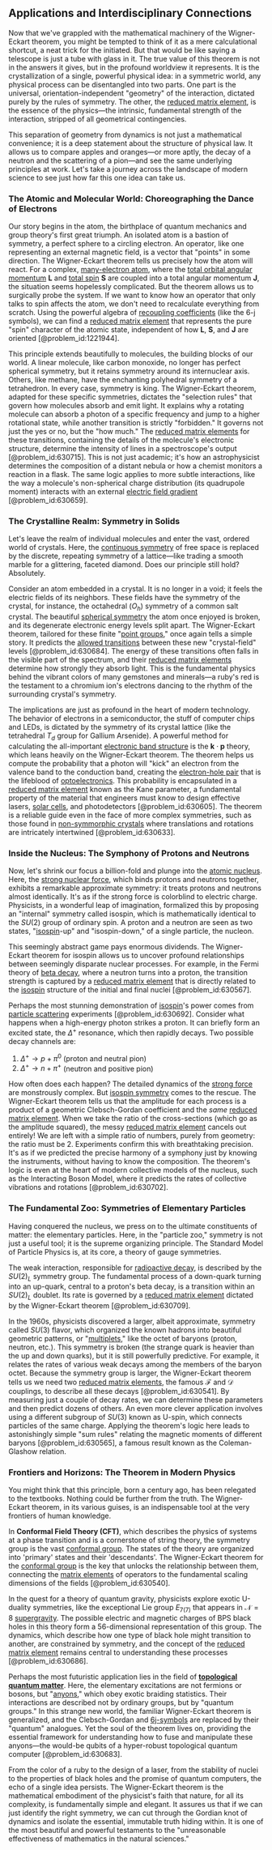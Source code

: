 ## Applications and Interdisciplinary Connections

Now that we've grappled with the mathematical machinery of the Wigner-Eckart theorem, you might be tempted to think of it as a mere calculational shortcut, a neat trick for the initiated. But that would be like saying a telescope is just a tube with glass in it. The true value of this theorem is not in the answers it gives, but in the profound worldview it represents. It is the crystallization of a single, powerful physical idea: in a symmetric world, any physical process can be disentangled into two parts. One part is the universal, orientation-independent "geometry" of the interaction, dictated purely by the rules of symmetry. The other, the [reduced matrix element](@article_id:142185), is the essence of the physics—the intrinsic, fundamental strength of the interaction, stripped of all geometrical contingencies.

This separation of geometry from dynamics is not just a mathematical convenience; it is a deep statement about the structure of physical law. It allows us to compare apples and oranges—or more aptly, the decay of a neutron and the scattering of a pion—and see the same underlying principles at work. Let's take a journey across the landscape of modern science to see just how far this one idea can take us.

### The Atomic and Molecular World: Choreographing the Dance of Electrons

Our story begins in the atom, the birthplace of quantum mechanics and group theory's first great triumph. An isolated atom is a bastion of symmetry, a perfect sphere to a circling electron. An operator, like one representing an external magnetic field, is a vector that "points" in some direction. The Wigner-Eckart theorem tells us precisely how the atom will react. For a complex, [many-electron atom](@article_id:182418), where the [total orbital angular momentum](@article_id:264808) $\mathbf{L}$ and [total spin](@article_id:152841) $\mathbf{S}$ are coupled into a total angular momentum $\mathbf{J}$, the situation seems hopelessly complicated. But the theorem allows us to surgically probe the system. If we want to know how an operator that only talks to spin affects the atom, we don't need to recalculate everything from scratch. Using the powerful algebra of [recoupling coefficients](@article_id:167075) (like the 6-j symbols), we can find a [reduced matrix element](@article_id:142185) that represents the pure "spin" character of the atomic state, independent of how $\mathbf{L}$, $\mathbf{S}$, and $\mathbf{J}$ are oriented [@problem_id:1221944].

This principle extends beautifully to molecules, the building blocks of our world. A linear molecule, like carbon monoxide, no longer has perfect spherical symmetry, but it retains symmetry around its internuclear axis. Others, like methane, have the enchanting polyhedral symmetry of a tetrahedron. In every case, symmetry is king. The Wigner-Eckart theorem, adapted for these specific symmetries, dictates the "selection rules" that govern how molecules absorb and emit light. It explains why a rotating molecule can absorb a photon of a specific frequency and jump to a higher rotational state, while another transition is strictly "forbidden." It governs not just the yes or no, but the "how much." The [reduced matrix elements](@article_id:149272) for these transitions, containing the details of the molecule's electronic structure, determine the intensity of lines in a spectroscope's output [@problem_id:630715]. This is not just academic; it's how an astrophysicist determines the composition of a distant nebula or how a chemist monitors a reaction in a flask. The same logic applies to more subtle interactions, like the way a molecule's non-spherical charge distribution (its quadrupole moment) interacts with an external [electric field gradient](@article_id:267691) [@problem_id:630659].

### The Crystalline Realm: Symmetry in Solids

Let's leave the realm of individual molecules and enter the vast, ordered world of crystals. Here, the [continuous symmetry](@article_id:136763) of free space is replaced by the discrete, repeating symmetry of a lattice—like trading a smooth marble for a glittering, faceted diamond. Does our principle still hold? Absolutely.

Consider an atom embedded in a crystal. It is no longer in a void; it feels the electric fields of its neighbors. These fields have the symmetry of the crystal, for instance, the octahedral ($O_h$) symmetry of a common salt crystal. The beautiful [spherical symmetry](@article_id:272358) the atom once enjoyed is broken, and its degenerate electronic energy levels split apart. The Wigner-Eckart theorem, tailored for these finite "[point groups](@article_id:141962)," once again tells a simple story. It predicts the [allowed transitions](@article_id:159524) between these new "crystal-field" levels [@problem_id:630684]. The energy of these transitions often falls in the visible part of the spectrum, and their [reduced matrix elements](@article_id:149272) determine how strongly they absorb light. This is the fundamental physics behind the vibrant colors of many gemstones and minerals—a ruby's red is the testament to a chromium ion's electrons dancing to the rhythm of the surrounding crystal's symmetry.

The implications are just as profound in the heart of modern technology. The behavior of electrons in a semiconductor, the stuff of computer chips and LEDs, is dictated by the symmetry of its crystal lattice (like the tetrahedral $T_d$ group for Gallium Arsenide). A powerful method for calculating the all-important [electronic band structure](@article_id:136200) is the $\mathbf{k}\cdot\mathbf{p}$ theory, which leans heavily on the Wigner-Eckart theorem. The theorem helps us compute the probability that a photon will "kick" an electron from the valence band to the conduction band, creating the [electron-hole pair](@article_id:142012) that is the lifeblood of [optoelectronics](@article_id:143686). This probability is encapsulated in a [reduced matrix element](@article_id:142185) known as the Kane parameter, a fundamental property of the material that engineers must know to design effective lasers, [solar cells](@article_id:137584), and photodetectors [@problem_id:630605]. The theorem is a reliable guide even in the face of more complex symmetries, such as those found in [non-symmorphic crystals](@article_id:143402) where translations and rotations are intricately intertwined [@problem_id:630633].

### Inside the Nucleus: The Symphony of Protons and Neutrons

Now, let's shrink our focus a billion-fold and plunge into the [atomic nucleus](@article_id:167408). Here, the [strong nuclear force](@article_id:158704), which binds protons and neutrons together, exhibits a remarkable approximate symmetry: it treats protons and neutrons almost identically. It's as if the strong force is colorblind to electric charge. Physicists, in a wonderful leap of imagination, formalized this by proposing an "internal" symmetry called isospin, which is mathematically identical to the $SU(2)$ group of ordinary spin. A proton and a neutron are seen as two states, "[isospin](@article_id:156020)-up" and "isospin-down," of a single particle, the nucleon.

This seemingly abstract game pays enormous dividends. The Wigner-Eckart theorem for isospin allows us to uncover profound relationships between seemingly disparate nuclear processes. For example, in the Fermi theory of [beta decay](@article_id:142410), where a neutron turns into a proton, the transition strength is captured by a [reduced matrix element](@article_id:142185) that is directly related to the [isospin](@article_id:156020) structure of the initial and final nuclei [@problem_id:630567].

Perhaps the most stunning demonstration of [isospin](@article_id:156020)'s power comes from [particle scattering](@article_id:152447) experiments [@problem_id:630692]. Consider what happens when a high-energy photon strikes a proton. It can briefly form an excited state, the $\Delta^+$ resonance, which then rapidly decays. Two possible decay channels are:
1. $\Delta^+ \to p + \pi^0$ (proton and neutral pion)
2. $\Delta^+ \to n + \pi^+$ (neutron and positive pion)

How often does each happen? The detailed dynamics of the [strong force](@article_id:154316) are monstrously complex. But [isospin symmetry](@article_id:145569) comes to the rescue. The Wigner-Eckart theorem tells us that the amplitude for each process is a product of a geometric Clebsch-Gordan coefficient and the *same* [reduced matrix element](@article_id:142185). When we take the ratio of the cross-sections (which go as the amplitude squared), the messy [reduced matrix element](@article_id:142185) cancels out entirely! We are left with a simple ratio of numbers, purely from geometry: the ratio must be 2. Experiments confirm this with breathtaking precision. It's as if we predicted the precise harmony of a symphony just by knowing the instruments, without having to know the composition. The theorem's logic is even at the heart of modern collective models of the nucleus, such as the Interacting Boson Model, where it predicts the rates of collective vibrations and rotations [@problem_id:630702].

### The Fundamental Zoo: Symmetries of Elementary Particles

Having conquered the nucleus, we press on to the ultimate constituents of matter: the elementary particles. Here, in the "particle zoo," symmetry is not just a useful tool; it is the supreme organizing principle. The Standard Model of Particle Physics is, at its core, a theory of gauge symmetries.

The weak interaction, responsible for [radioactive decay](@article_id:141661), is described by the $SU(2)_L$ symmetry group. The fundamental process of a down-quark turning into an up-quark, central to a proton's beta decay, is a transition within an $SU(2)_L$ doublet. Its rate is governed by a [reduced matrix element](@article_id:142185) dictated by the Wigner-Eckart theorem [@problem_id:630709].

In the 1960s, physicists discovered a larger, albeit approximate, symmetry called $SU(3)$ flavor, which organized the known hadrons into beautiful geometric patterns, or "[multiplets](@article_id:195336)," like the octet of baryons (proton, neutron, etc.). This symmetry is broken (the strange quark is heavier than the up and down quarks), but it is still powerfully predictive. For example, it relates the rates of various weak decays among the members of the baryon octet. Because the symmetry group is larger, the Wigner-Eckart theorem tells us we need two [reduced matrix elements](@article_id:149272), the famous $\mathcal{F}$ and $\mathcal{D}$ couplings, to describe all these decays [@problem_id:630541]. By measuring just a couple of decay rates, we can determine these parameters and then predict dozens of others. An even more clever application involves using a different subgroup of $SU(3)$ known as U-spin, which connects particles of the same charge. Applying the theorem's logic here leads to astonishingly simple "sum rules" relating the magnetic moments of different baryons [@problem_id:630565], a famous result known as the Coleman-Glashow relation.

### Frontiers and Horizons: The Theorem in Modern Physics

You might think that this principle, born a century ago, has been relegated to the textbooks. Nothing could be further from the truth. The Wigner-Eckart theorem, in its various guises, is an indispensable tool at the very frontiers of human knowledge.

In **Conformal Field Theory (CFT)**, which describes the physics of systems at a phase transition and is a cornerstone of string theory, the symmetry group is the vast [conformal group](@article_id:155692). The states of the theory are organized into 'primary' states and their 'descendants'. The Wigner-Eckart theorem for the [conformal group](@article_id:155692) is the key that unlocks the relationship between them, connecting the [matrix elements](@article_id:186011) of operators to the fundamental scaling dimensions of the fields [@problem_id:630540].

In the quest for a theory of quantum gravity, physicists explore exotic U-duality symmetries, like the exceptional Lie group $E_{7(7)}$ that appears in $\mathcal{N}=8$ [supergravity](@article_id:148195). The possible electric and magnetic charges of BPS black holes in this theory form a 56-dimensional representation of this group. The dynamics, which describe how one type of black hole might transition to another, are constrained by symmetry, and the concept of the [reduced matrix element](@article_id:142185) remains central to understanding these processes [@problem_id:630686].

Perhaps the most futuristic application lies in the field of **[topological quantum matter](@article_id:158242)**. Here, the elementary excitations are not fermions or bosons, but "[anyons](@article_id:143259)," which obey exotic braiding statistics. Their interactions are described not by ordinary groups, but by "quantum groups." In this strange new world, the familiar Wigner-Eckart theorem is generalized, and the Clebsch-Gordan and [6j-symbols](@article_id:193858) are replaced by their "quantum" analogues. Yet the soul of the theorem lives on, providing the essential framework for understanding how to fuse and manipulate these anyons—the would-be qubits of a hyper-robust topological quantum computer [@problem_id:630683].

From the color of a ruby to the design of a laser, from the stability of nuclei to the properties of black holes and the promise of quantum computers, the echo of a single idea persists. The Wigner-Eckart theorem is the mathematical embodiment of the physicist's faith that nature, for all its complexity, is fundamentally simple and elegant. It assures us that if we can just identify the right symmetry, we can cut through the Gordian knot of dynamics and isolate the essential, immutable truth hiding within. It is one of the most beautiful and powerful testaments to the "unreasonable effectiveness of mathematics in the natural sciences."